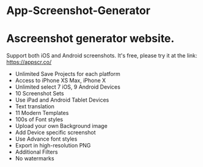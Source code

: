 # App-Screenshot-Generator

# Ascreenshot generator website. 

Support both iOS and Android screenshots. It's free, please try it at the link: https://appscr.co/

- Unlimited Save Projects for each platform
- Access to iPhone XS Max, iPhone X
- Unlimited select 7 iOS, 9 Android Devices
- 10 Screenshot Sets
- Use iPad and Android Tablet Devices
- Text translation
- 11 Modern Templates
- 100s of Font styles
- Upload your own Background image
- Add Device specific screenshot
- Use Advance font styles
- Export in high-resolution PNG
- Additional Filters
- No watermarks
